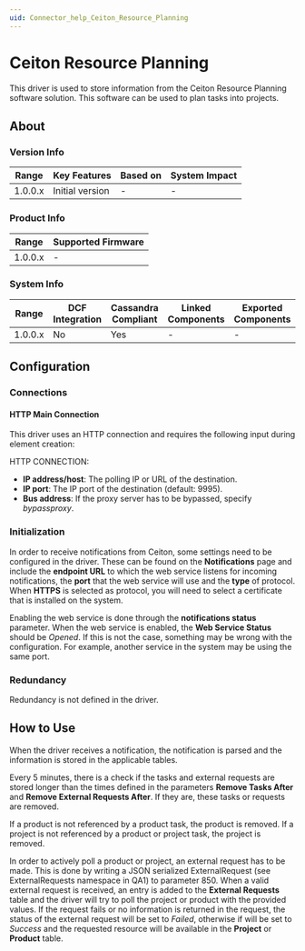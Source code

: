 ```yaml
---
uid: Connector_help_Ceiton_Resource_Planning
---
```


# Ceiton Resource Planning

This driver is used to store information from the Ceiton Resource Planning software solution. This software can be used to plan tasks into projects.

## About

### Version Info

| **Range** | **Key Features** | **Based on** | **System Impact** |
|-----------|------------------|--------------|-------------------|
| 1.0.0.x   | Initial version  | \-           | \-                |

### Product Info

| **Range** | **Supported Firmware** |
|-----------|------------------------|
| 1.0.0.x   | \-                     |

### System Info

| **Range** | **DCF Integration** | **Cassandra Compliant** | **Linked Components** | **Exported Components** |
|-----------|---------------------|-------------------------|-----------------------|-------------------------|
| 1.0.0.x   | No                  | Yes                     | \-                    | \-                      |

## Configuration

### Connections

#### HTTP Main Connection

This driver uses an HTTP connection and requires the following input during element creation:

HTTP CONNECTION:

- **IP address/host**: The polling IP or URL of the destination.
- **IP port**: The IP port of the destination (default: 9995).
- **Bus address**: If the proxy server has to be bypassed, specify *bypassproxy*.

### Initialization

In order to receive notifications from Ceiton, some settings need to be configured in the driver. These can be found on the **Notifications** page and include the **endpoint URL** to which the web service listens for incoming notifications, the **port** that the web service will use and the **type** of protocol. When **HTTPS** is selected as protocol, you will need to select a certificate that is installed on the system.

Enabling the web service is done through the **notifications status** parameter. When the web service is enabled, the **Web Service Status** should be *Opened*. If this is not the case, something may be wrong with the configuration. For example, another service in the system may be using the same port.

### Redundancy

Redundancy is not defined in the driver.

## How to Use

When the driver receives a notification, the notification is parsed and the information is stored in the applicable tables.

Every 5 minutes, there is a check if the tasks and external requests are stored longer than the times defined in the parameters **Remove Tasks After** and **Remove External Requests After**. If they are, these tasks or requests are removed.

If a product is not referenced by a product task, the product is removed. If a project is not referenced by a product or project task, the project is removed.

In order to actively poll a product or project, an external request has to be made. This is done by writing a JSON serialized ExternalRequest (see ExternalRequests namespace in QA1) to parameter 850. When a valid external request is received, an entry is added to the **External Requests** table and the driver will try to poll the project or product with the provided values. If the request fails or no information is returned in the request, the status of the external request will be set to *Failed*, otherwise if will be set to *Success* and the requested resource will be available in the **Project** or **Product** table.
